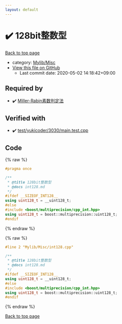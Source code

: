 ```yaml
---
layout: default
---
```


<!-- mathjax config similar to math.stackexchange -->
<script type="text/javascript" async
  src="https://cdnjs.cloudflare.com/ajax/libs/mathjax/2.7.5/MathJax.js?config=TeX-MML-AM_CHTML">
</script>
<script type="text/x-mathjax-config">
  MathJax.Hub.Config({
    TeX: { equationNumbers: { autoNumber: "AMS" }},
    tex2jax: {
      inlineMath: [ ['$','$'] ],
      processEscapes: true
    },
    "HTML-CSS": { matchFontHeight: false },
    displayAlign: "left",
    displayIndent: "2em"
  });
</script>

<script type="text/javascript" src="https://cdnjs.cloudflare.com/ajax/libs/jquery/3.4.1/jquery.min.js"></script>
<script src="https://cdn.jsdelivr.net/npm/jquery-balloon-js@1.1.2/jquery.balloon.min.js" integrity="sha256-ZEYs9VrgAeNuPvs15E39OsyOJaIkXEEt10fzxJ20+2I=" crossorigin="anonymous"></script>
<script type="text/javascript" src="../../../assets/js/copy-button.js"></script>
<link rel="stylesheet" href="../../../assets/css/copy-button.css" />


# :heavy_check_mark: 128bit整数型

<a href="../../../index.html">Back to top page</a>

* category: <a href="../../../index.html#3aaad417c82174440088b5eea559262a">Mylib/Misc</a>
* <a href="{{ site.github.repository_url }}/blob/master/Mylib/Misc/int128.cpp">View this file on GitHub</a>
    - Last commit date: 2020-05-02 14:18:42+09:00




## Required by

* :heavy_check_mark: <a href="../Number/Prime/miller_rabin.cpp.html">Miller-Rabin素数判定法</a>


## Verified with

* :heavy_check_mark: <a href="../../../verify/test/yukicoder/3030/main.test.cpp.html">test/yukicoder/3030/main.test.cpp</a>


## Code

<a id="unbundled"></a>
{% raw %}
```cpp
#pragma once

/**
 * @title 128bit整数型
 * @docs int128.md
 */
#ifdef __SIZEOF_INT128__
using uint128_t = __uint128_t;
#else
#include <boost/multiprecision/cpp_int.hpp>
using uint128_t = boost::multiprecision::uint128_t;
#endif

```
{% endraw %}

<a id="bundled"></a>
{% raw %}
```cpp
#line 2 "Mylib/Misc/int128.cpp"

/**
 * @title 128bit整数型
 * @docs int128.md
 */
#ifdef __SIZEOF_INT128__
using uint128_t = __uint128_t;
#else
#include <boost/multiprecision/cpp_int.hpp>
using uint128_t = boost::multiprecision::uint128_t;
#endif

```
{% endraw %}

<a href="../../../index.html">Back to top page</a>

